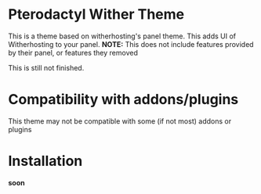 # Pterodactyl Wither Theme
This is a theme based on witherhosting's panel theme. This adds UI of Witherhosting to your panel.
**NOTE:** This does not include features provided by their panel, or features they removed

This is still not finished.

# Compatibility with addons/plugins
This theme may not be compatible with some (if not most) addons or plugins

# Installation
**soon**
